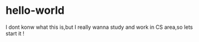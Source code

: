 # hello-world
I dont konw what this is,but I really wanna study and work in CS area,so lets start it !
